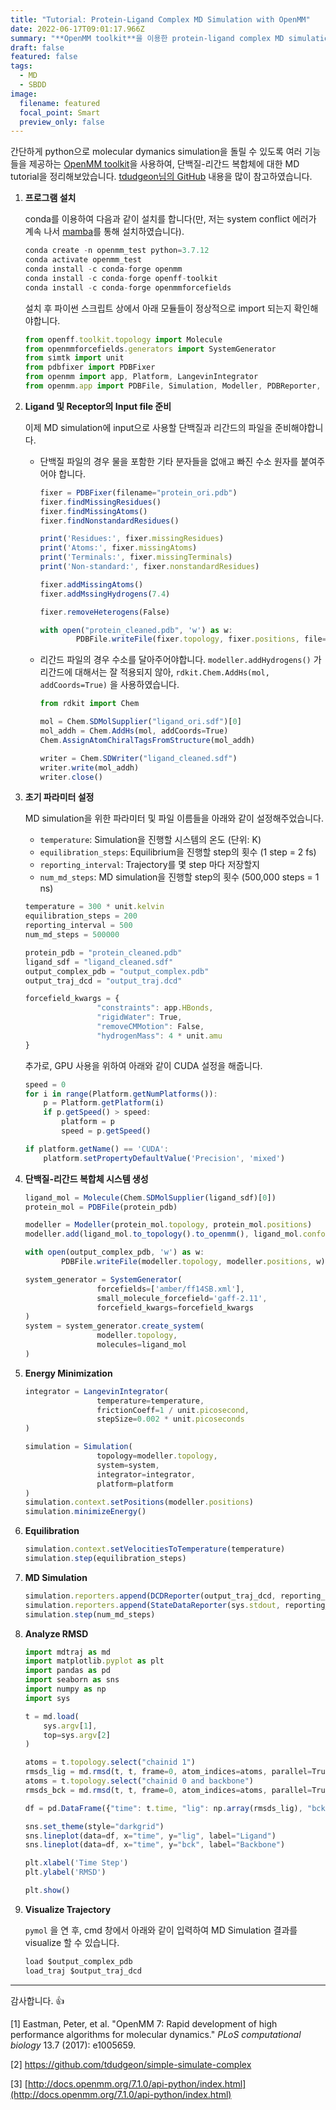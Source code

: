 ```yaml
---
title: "Tutorial: Protein-Ligand Complex MD Simulation with OpenMM"
date: 2022-06-17T09:01:17.966Z
summary: "**OpenMM toolkit**을 이용한 protein-ligand complex MD simulation 맛보기"
draft: false
featured: false
tags:
  - MD
  - SBDD
image:
  filename: featured
  focal_point: Smart
  preview_only: false
---
```

간단하게 python으로 molecular dymanics simulation을 돌릴 수 있도록 여러 기능들을 제공하는 [OpenMM toolkit](https://openmm.org)을 사용하여, 단백질-리간드 복합체에 대한 MD tutorial을 정리해보았습니다. [tdudgeon님의 GitHub](https://github.com/tdudgeon/simple-simulate-complex) 내용을 많이 참고하였습니다.

1. **프로그램 설치**
    
    conda를 이용하여 다음과 같이 설치를 합니다(만, 저는 system conflict 에러가 계속 나서 [mamba](https://mamba.readthedocs.io/en/latest/#)를 통해 설치하였습니다).
    
    ```jsx
    conda create -n openmm_test python=3.7.12
    conda activate openmm_test
    conda install -c conda-forge openmm 
    conda install -c conda-forge openff-toolkit
    conda install -c conda-forge openmmforcefields
    ```
    
    설치 후 파이썬 스크립트 상에서 아래 모듈들이 정상적으로 import 되는지 확인해야합니다.
    
    ```jsx
    from openff.toolkit.topology import Molecule
    from openmmforcefields.generators import SystemGenerator
    from simtk import unit
    from pdbfixer import PDBFixer
    from openmm import app, Platform, LangevinIntegrator
    from openmm.app import PDBFile, Simulation, Modeller, PDBReporter, DCDReporter, StateDataReporter
    ```
    
2. **Ligand 및 Receptor의 Input file 준비**
    
    이제 MD simulation에 input으로 사용할 단백질과 리간드의 파일을 준비해야합니다. 
    
    - 단백질 파일의 경우 물을 포함한 기타 분자들을 없애고 빠진 수소 원자를 붙여주어야 합니다.
        
        ```jsx
        fixer = PDBFixer(filename="protein_ori.pdb")
        fixer.findMissingResidues()
        fixer.findMissingAtoms()
        fixer.findNonstandardResidues()
        
        print('Residues:', fixer.missingResidues)
        print('Atoms:', fixer.missingAtoms)
        print('Terminals:', fixer.missingTerminals)
        print('Non-standard:', fixer.nonstandardResidues)
        
        fixer.addMissingAtoms()
        fixer.addMssingHydrogens(7.4)
        
        fixer.removeHeterogens(False)
        
        with open("protein_cleaned.pdb", 'w') as w:
        		PDBFile.writeFile(fixer.topology, fixer.positions, file=w, keepIds=True)
        ```
        
    - 리간드 파일의 경우 수소를 달아주어야합니다. `modeller.addHydrogens()` 가 리간드에 대해서는 잘 적용되지 않아, `rdkit.Chem.AddHs(mol, addCoords=True)` 을 사용하였습니다.
        
        ```jsx
        from rdkit import Chem
        
        mol = Chem.SDMolSupplier("ligand_ori.sdf")[0]
        mol_addh = Chem.AddHs(mol, addCoords=True)
        Chem.AssignAtomChiralTagsFromStructure(mol_addh)
        
        writer = Chem.SDWriter("ligand_cleaned.sdf")
        writer.write(mol_addh)
        writer.close()
        ```
        

1. **초기 파라미터 설정**
    
    MD simulation을 위한 파라미터 및 파일 이름들을 아래와 같이 설정해주었습니다. 
    
    - `temperature`: Simulation을 진행할 시스템의 온도 (단위: K)
    - `equilibration_steps`: Equilibrium을 진행할 step의 횟수 (1 step = 2 fs)
    - `reporting_interval`: Trajectory를 몇 step 마다 저장할지
    - `num_md_steps`: MD simulation을 진행할 step의 횟수 (500,000 steps = 1 ns)
    
    ```jsx
    temperature = 300 * unit.kelvin
    equilibration_steps = 200
    reporting_interval = 500
    num_md_steps = 500000
    
    protein_pdb = "protein_cleaned.pdb"
    ligand_sdf = "ligand_cleaned.sdf"
    output_complex_pdb = "output_complex.pdb"
    output_traj_dcd = "output_traj.dcd"
    
    forcefield_kwargs = {
    				"constraints": app.HBonds,
    				"rigidWater": True,
    				"removeCMMotion": False,
    				"hydrogenMass": 4 * unit.amu
    }
    ```
    
    추가로, GPU 사용을 위하여 아래와 같이 CUDA 설정을 해줍니다.
    
    ```jsx
    speed = 0
    for i in range(Platform.getNumPlatforms()):
        p = Platform.getPlatform(i)
        if p.getSpeed() > speed:
            platform = p
            speed = p.getSpeed()
    
    if platform.getName() == 'CUDA':
        platform.setPropertyDefaultValue('Precision', 'mixed')
    ```
    
2. **단백질-리간드 복합체 시스템 생성**
    
    ```jsx
    ligand_mol = Molecule(Chem.SDMolSupplier(ligand_sdf)[0])
    protein_mol = PDBFile(protein_pdb)
    
    modeller = Modeller(protein_mol.topology, protein_mol.positions)
    modeller.add(ligand_mol.to_topology().to_openmm(), ligand_mol.conformers[0])
    
    with open(output_complex_pdb, 'w') as w:
    		PDBFile.writeFile(modeller.topology, modeller.positions, w)
    
    system_generator = SystemGenerator(
    				forcefields=['amber/ff14SB.xml'],
    				small_molecule_forcefield='gaff-2.11',
    				forcefield_kwargs=forcefield_kwargs
    )
    system = system_generator.create_system(
    				modeller.topology, 
    				molecules=ligand_mol
    )
    ```
    
3. **Energy Minimization**
    
    ```jsx
    integrator = LangevinIntegrator(
    				temperature=temperature, 
    				frictionCoeff=1 / unit.picosecond, 
    				stepSize=0.002 * unit.picoseconds
    )
    
    simulation = Simulation(
    				topology=modeller.topology, 
    				system=system, 
    				integrator=integrator, 
    				platform=platform
    )
    simulation.context.setPositions(modeller.positions)
    simulation.minimizeEnergy()
    ```
    
4. **Equilibration**
    
    ```jsx
    simulation.context.setVelocitiesToTemperature(temperature)
    simulation.step(equilibration_steps)
    ```
    
5. **MD Simulation**
    
    ```jsx
    simulation.reporters.append(DCDReporter(output_traj_dcd, reporting_interval, enforcePeriodicBox=False))
    simulation.reporters.append(StateDataReporter(sys.stdout, reporting_interval * 5, step=True, potentialEnergy=True, temperature=True))
    simulation.step(num_md_steps)
    ```
    
6. **Analyze RMSD**
    
    ```jsx
    import mdtraj as md
    import matplotlib.pyplot as plt
    import pandas as pd
    import seaborn as sns
    import numpy as np
    import sys

    t = md.load(
        sys.argv[1],
        top=sys.argv[2]
    )

    atoms = t.topology.select("chainid 1")
    rmsds_lig = md.rmsd(t, t, frame=0, atom_indices=atoms, parallel=True, precentered=False)
    atoms = t.topology.select("chainid 0 and backbone")
    rmsds_bck = md.rmsd(t, t, frame=0, atom_indices=atoms, parallel=True, precentered=False)

    df = pd.DataFrame({"time": t.time, "lig": np.array(rmsds_lig), "bck": np.array(rmsds_bck)})

    sns.set_theme(style="darkgrid")
    sns.lineplot(data=df, x="time", y="lig", label="Ligand")
    sns.lineplot(data=df, x="time", y="bck", label="Backbone")

    plt.xlabel('Time Step')
    plt.ylabel('RMSD')

    plt.show()
    ```
    
7. **Visualize Trajectory**
    
    `pymol` 을 연 후, cmd 창에서 아래와 같이 입력하여 MD Simulation 결과를 visualize 할 수 있습니다.
    
    ```jsx
    load $output_complex_pdb
    load_traj $output_traj_dcd
    ```
    

---

감사합니다. 👍

[1] Eastman, Peter, et al. "OpenMM 7: Rapid development of high performance algorithms for molecular dynamics." *PLoS computational biology* 13.7 (2017): e1005659.

[2] https://github.com/tdudgeon/simple-simulate-complex

[3] [http://docs.openmm.org/7.1.0/api-python/index.html](http://docs.openmm.org/7.1.0/api-python/index.html)